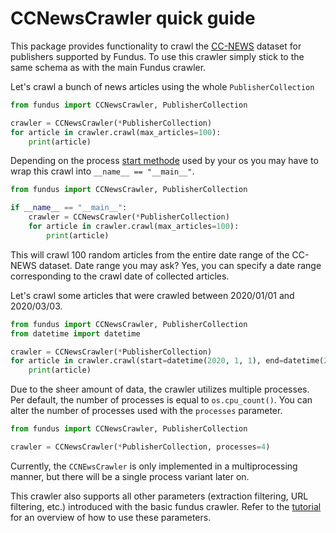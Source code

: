 # CCNewsCrawler quick guide

This package provides functionality to crawl the [CC-NEWS](https://paperswithcode.com/dataset/cc-news) dataset for
publishers supported by Fundus.
To use this crawler simply stick to the same schema as with the main Fundus crawler.

Let's crawl a bunch of news articles using the whole `PublisherCollection`

````python
from fundus import CCNewsCrawler, PublisherCollection

crawler = CCNewsCrawler(*PublisherCollection)
for article in crawler.crawl(max_articles=100):
    print(article)
````

Depending on the
process [start methode](https://docs.python.org/3/library/multiprocessing.html#contexts-and-start-methods) used by your
os you may have to wrap this crawl into `__name__ == "__main__"`.

````python
from fundus import CCNewsCrawler, PublisherCollection

if __name__ == "__main__":
    crawler = CCNewsCrawler(*PublisherCollection)
    for article in crawler.crawl(max_articles=100):
        print(article)
````

This will crawl 100 random articles from the entire date range of the CC-NEWS dataset.
Date range you may ask?
Yes, you can specify a date range corresponding to the crawl date of collected articles.

Let's crawl some articles that were crawled between 2020/01/01 and 2020/03/03.

````python
from fundus import CCNewsCrawler, PublisherCollection
from datetime import datetime

crawler = CCNewsCrawler(*PublisherCollection)
for article in crawler.crawl(start=datetime(2020, 1, 1), end=datetime(2020, 3, 1), max_articles=100):
    print(article)
````

Due to the sheer amount of data, the crawler utilizes multiple processes.
Per default, the number of processes is equal to `os.cpu_count()`.
You can alter the number of processes used with the `processes` parameter.

````python
from fundus import CCNewsCrawler, PublisherCollection

crawler = CCNewsCrawler(*PublisherCollection, processes=4)
````

Currently, the `CCNEwsCrawler` is only implemented in a multiprocessing manner, but there will be a single process variant
later on.

This crawler also supports all other parameters (extraction filtering, URL filtering, etc.) introduced with the basic
fundus crawler.
Refer to the [tutorial](../../../../docs/1_getting_started.md) for an overview of how to use these parameters.
